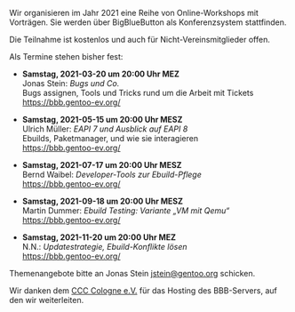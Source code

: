 <!--
.. title: Online-Workshops 2021
.. slug: online-workshops-2021
.. date: 2021-03-10 21:30:00 UTC+01:00
.. tags: 
.. category: 
.. link: 
.. description: 
.. type: text
-->

Wir organisieren im Jahr 2021 eine Reihe von Online-Workshops mit
Vorträgen. Sie werden über BigBlueButton als Konferenzsystem
stattfinden.

Die Teilnahme ist kostenlos und auch für Nicht-Vereinsmitglieder offen.

Als Termine stehen bisher fest:

- **Samstag, 2021-03-20 um 20:00 Uhr MEZ**  
  Jonas Stein: *Bugs und Co.*  
  Bugs assignen, Tools und Tricks rund um die Arbeit mit Tickets  
  <https://bbb.gentoo-ev.org/>

- **Samstag, 2021-05-15 um 20:00 Uhr MESZ**  
  Ulrich Müller: *EAPI 7 und Ausblick auf EAPI 8*  
  Ebuilds, Paketmanager, und wie sie interagieren  
  <https://bbb.gentoo-ev.org/>

- **Samstag, 2021-07-17 um 20:00 Uhr MESZ**  
  Bernd Waibel: *Developer-Tools zur Ebuild-Pflege*  
  <https://bbb.gentoo-ev.org/>

- **Samstag, 2021-09-18 um 20:00 Uhr MESZ**  
  Martin Dummer: *Ebuild Testing: Variante „VM mit Qemu“*  
  <https://bbb.gentoo-ev.org/>

- **Samstag, 2021-11-20 um 20:00 Uhr MEZ**  
  N.N.: *Updatestrategie, Ebuild-Konflikte lösen*  
  <https://bbb.gentoo-ev.org/>

Themenangebote bitte an Jonas Stein <jstein@gentoo.org> schicken.

Wir danken dem [CCC Cologne e.V.](https://koeln.ccc.de/) für das
Hosting des BBB-Servers, auf den wir weiterleiten.

